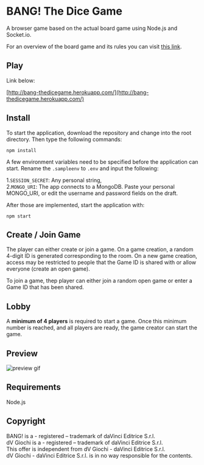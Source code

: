 # BANG! The Dice Game
A browser game based on the actual board game using Node.js and Socket.io.

For an overview of the board game and its rules you can visit [this link](https://www.ultraboardgames.com/bang/dice-game-rules.php).

## Play
Link below:

[http://bang-thedicegame.herokuapp.com/](http://bang-thedicegame.herokuapp.com/)

## Install
To start the application, download the repository and change into the root directory. Then type the following commands:
```
npm install
```
A few environment variables need to be specified before the application can start. Rename the `.sampleenv` to `.env` and input the following:

1.`SESSION_SECRET`: Any personal string,  
2.`MONGO_URI`: The app connects to a MongoDB. Paste your personal MONGO_URI, or edit the username and password fields on the draft.

After those are implemented, start the application with:
```
npm start
```

## Create / Join Game
The player can either create or join a game. On a game creation, a random 4-digit ID is generated corresponding to the room. On a new game creation, access may be restricted to people that the Game ID is shared with or allow everyone (create an open game).

To join a game, thep player can either join a random open game or enter a Game ID that has been shared.

## Lobby
A **minimum of 4 players** is required to start a game. Once this minimum number is reached, and all players are ready, the game creator can start the game.

## Preview
![preview gif](https://github.com/gusleak/bang-the-dice-game/blob/master/preview.gif)

## Requirements
Node.js

## Copyright
BANG! is a - registered – trademark of daVinci Editrice S.r.l.  
dV Giochi is a - registered – trademark of daVinci Editrice S.r.l.  
This offer is independent from dV Giochi - daVinci Editrice S.r.l.  
dV Giochi - daVinci Editrice S.r.l. is in no way responsible for the contents. 
